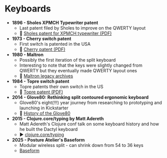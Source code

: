 # Keyboards

- **1896 - Sholes XPMCH Typewriter patent**
  - Last patent filed by Sholes to improve on the QWERTY layout
  - 🔗 [Sholes patent for XPMCH typewriter (PDF)](https://patents.google.com/patent/US568630A/en)
- **1973 - Cherry switch patent**
  - First switch is patented in the USA
  - 🔗 [Cherry patent (PDF)](https://patentimages.storage.googleapis.com/61/7e/57/333089272d5782/US3715545.pdf)
- **1980 - Maltron**
  - Possibly the first iteration of the split keyboard
  - Interesting to note that the keys were slightly changed from QWERTY but they eventually made QWERTY layout ones
  - 🔗 [Maltron legacy archives](https://www.maltron.com/legacy-maltron-keyboards--archive.html)
- **1984 - Topre switch patent**
  - Topre patents their own switch in the US
  - 🔗 [Topre patent (PDF)](https://patentimages.storage.googleapis.com/1e/cc/4d/8fa5cec90a7ee4/US4482932.pdf)
- **2014 - Glove80: Rethinking split contoured ergonomic keyboard**
  - Glove80's eight(!!!) year journey from researching to prototyping and launching in Kickstarter
  - 🔗 [History of the Glove80](https://kbd.news/Glove80-Rethinking-split-contoured-ergonomic-keyboard-1796.html) 
- **2015 - Clojure.core/typing by Matt Adereth** 
  - Matt Adereth's Clojure conf talk on some keyboard history and how he built the Dactyl keyboard
  - ▶️ [clojure.core/typing](https://www.youtube.com/watch?v=uk3A41U0iO4) 
- **2025 - Posture Atelier's Baseform**
  - Modular wireless split - can shrink down from 54 to 36 keys
  - [Baseform](https://posture.works/baseform/)
